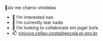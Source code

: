  👋slv me chamo vinidelas
- 👀 I’m interested  nao
- 🌱 I’m currently lear nada
- 💞️ I’m looking to collaborate em jogar bola
- 📫  vinicius.cellao.costa@escola.pr.gov.br

<!---
cleitonpegaveia/cleitonpegaveia is a ✨ special ✨ repository because its `README.md` (this file) appears on your GitHub profile.
You can click the Preview link to take a look at your changes.
--->
